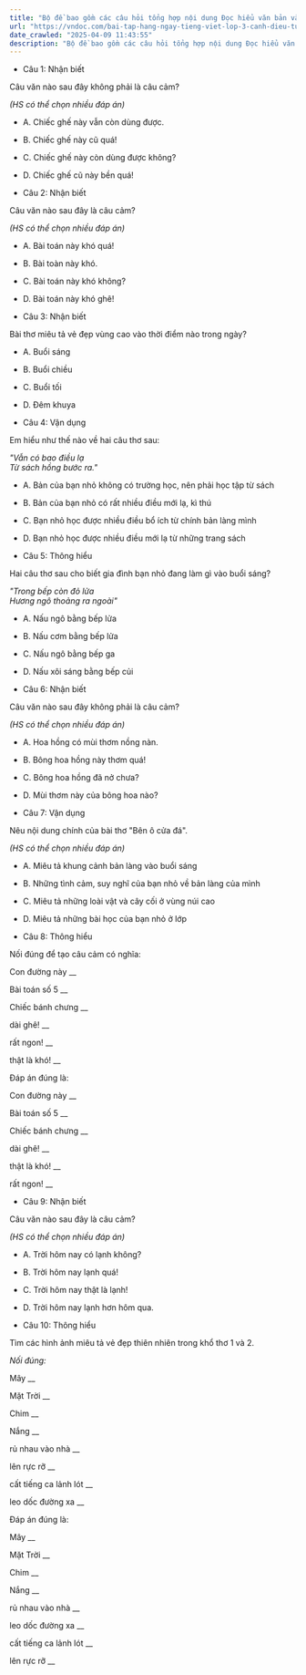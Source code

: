 ```yaml
---
title: "Bộ đề bao gồm các câu hỏi tổng hợp nội dung Đọc hiểu văn bản và Luyện từ và câu được học ở Tuần 25 trong chương trình Tiếng Việt lớp 3 Tập 2 Cánh Diều."
url: "https://vndoc.com/bai-tap-hang-ngay-tieng-viet-lop-3-canh-dieu-tuan-25-thu-5-337058"
date_crawled: "2025-04-09 11:43:55"
description: "Bộ đề bao gồm các câu hỏi tổng hợp nội dung Đọc hiểu văn bản và Luyện từ và câu được học ở Tuần 25 trong chương trình Tiếng Việt lớp 3 Tập 2 Cánh Diều."
---
```


* Câu 1:  Nhận biết

Câu văn nào sau đây không phải là câu cảm?

_(HS có thể chọn nhiều đáp án)_

  * A. Chiếc ghế này vẫn còn dùng được. 
  * B. Chiếc ghế này cũ quá! 
  * C. Chiếc ghế này còn dùng được không? 
  * D. Chiếc ghế cũ này bền quá! 



* Câu 2:  Nhận biết

Câu văn nào sau đây là câu cảm?

_(HS có thể chọn nhiều đáp án)_

  * A. Bài toán này khó quá! 
  * B. Bài toàn này khó. 
  * C. Bài toán này khó không? 
  * D. Bài toán này khó ghê! 



* Câu 3:  Nhận biết

Bài thơ miêu tả vẻ đẹp vùng cao vào thời điểm nào trong ngày?

  * A. Buổi sáng 
  * B. Buổi chiều 
  * C. Buổi tối 
  * D. Đêm khuya 



* Câu 4:  Vận dụng

Em hiểu như thế nào về hai câu thơ sau:

_"Vẫn có bao điều lạ_  
 _Từ sách hồng bước ra."_

  * A. Bản của bạn nhỏ không có trường học, nên phải học tập từ sách 
  * B. Bản của bạn nhỏ có rất nhiều điều mới lạ, kì thú 
  * C. Bạn nhỏ học được nhiều điều bổ ích từ chính bản làng mình 
  * D. Bạn nhỏ học được nhiều điều mới lạ từ những trang sách 



* Câu 5:  Thông hiểu

Hai câu thơ sau cho biết gia đình bạn nhỏ đang làm gì vào buổi sáng?

_"Trong bếp còn đỏ lửa_  
 _Hương ngô thoảng ra ngoài"_

  * A. Nấu ngô bằng bếp lửa 
  * B. Nấu cơm bằng bếp lửa 
  * C. Nấu ngô bằng bếp ga 
  * D. Nấu xôi sáng bằng bếp củi 



* Câu 6:  Nhận biết

Câu văn nào sau đây không phải là câu cảm?

_(HS có thể chọn nhiều đáp án)_

  * A. Hoa hồng có mùi thơm nồng nàn. 
  * B. Bông hoa hồng này thơm quá! 
  * C. Bông hoa hồng đã nở chưa? 
  * D. Mùi thơm này của bông hoa nào? 



* Câu 7:  Vận dụng

Nêu nội dung chính của bài thơ "Bên ô cửa đá".

_(HS có thể chọn nhiều đáp án)_

  * A. Miêu tả khung cảnh bản làng vào buổi sáng 
  * B. Những tình cảm, suy nghĩ của bạn nhỏ về bản làng của mình 
  * C. Miêu tả những loài vật và cây cối ở vùng núi cao 
  * D. Miêu tả những bài học của bạn nhỏ ở lớp 



* Câu 8:  Thông hiểu

Nối đúng để tạo câu cảm có nghĩa:

Con đường này  __

Bài toán số 5 __

Chiếc bánh chưng __

dài ghê! __

rất ngon! __

thật là khó! __

Đáp án đúng là:

Con đường này __

Bài toán số 5 __

Chiếc bánh chưng __

dài ghê! __

thật là khó! __

rất ngon! __

* Câu 9: Nhận biết

Câu văn nào sau đây là câu cảm?

_(HS có thể chọn nhiều đáp án)_

  * A. Trời hôm nay có lạnh không? 
  * B. Trời hôm nay lạnh quá! 
  * C. Trời hôm nay thật là lạnh! 
  * D. Trời hôm nay lạnh hơn hôm qua. 



* Câu 10:  Thông hiểu

Tìm các hình ảnh miêu tả vẻ đẹp thiên nhiên trong khổ thơ 1 và 2.

_Nối đúng:_

Mây  __

Mặt Trời __

Chim __

Nắng __

rủ nhau vào nhà __

lên rực rỡ __

cất tiếng ca lảnh lót __

leo dốc đường xa __

Đáp án đúng là:

Mây __

Mặt Trời __

Chim __

Nắng __

rủ nhau vào nhà __

leo dốc đường xa __

cất tiếng ca lảnh lót __

lên rực rỡ __
